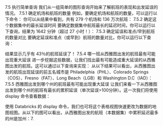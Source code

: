 
7.5 执行简单查询
我们从一组简单的图形查询开始来了解航班的表现和出发延误的情况。
7.5.1 确定机场和航班的数量
例如，要确定机场和航班的数量，可以运行以下命令：
你可以从结果中看到，共有 279 个机场和 136 万次航班：
7.5.2 确定这个数据集中的最长延误时间
要确定数据集中航班最长的延迟时间，你可以运行以下查询，结果为 1642 分钟（超过 27 小时！）：
7.5.3 确定延误和准点/早到航班的数量对比
要确定延误和准点（或早到）航班的数量对比，你可以运行以下查询：


结果显示几乎有 43％的航班延误了！
7.5.4 哪一班从西雅图出发的航班最有可能出现重大延误
进一步挖掘这些数据，让我们找出最有可能造成重大延误的从西雅图出发的航班。这可以通过以下查询来实现：
从以下结果可以看出，从西雅图出发的航班出现延误的前五名城市是 Philadelphia（PHL）、Colorado Springs（COS）、Fresno（FAT）、Long Beach（LGB）和 Washington D.C（IAD）：
7.5.5 西雅图出发到哪个州的航班最有可能出现重大延误
让我们来看一下从西雅图出发到哪个州的航班有最长的累积延误（单次延误>100分钟）。这一次我们将使用 display 命令查看数据：


使用 Databricks 的 display 命令，我们也可将这个表格视图快速更改为数据的地图视图。从以下的图可以看出，从西雅图出发的航班（本数据集）中累积延迟最多的州是加州：7.
